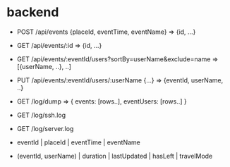 # backend

- POST /api/events {placeId, eventTime, eventName} => {id, ...}
- GET /api/events/:id => {id, ...}
- GET /api/events/:eventId/users?sortBy=userName&exclude=name => [{userName, ..}, ..]
- PUT /api/events/:eventId/users/:userName {...} => {eventId, userName, ..}
- GET /log/dump => { events: [rows..], eventUsers: [rows..] }
- GET /log/ssh.log
- GET /log/server.log

- <events> eventId | placeId | eventTime | eventName
- <eventUsers> (eventId, userName) | duration | lastUpdated | hasLeft | travelMode


